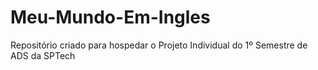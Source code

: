 # Meu-Mundo-Em-Ingles
Repositório criado para hospedar o Projeto Individual do 1º Semestre de ADS da SPTech
